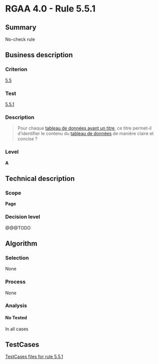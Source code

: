 # RGAA 4.0 - Rule 5.5.1

## Summary
No-check rule


## Business description

### Criterion
[5.5](https://www.numerique.gouv.fr/publications/rgaa-accessibilite/methode/criteres/#crit-5-5)

### Test
[5.5.1](https://www.numerique.gouv.fr/publications/rgaa-accessibilite/methode/criteres/#test-5-5-1)

### Description
> Pour chaque [tableau de données ayant un titre](https://www.numerique.gouv.fr/publications/rgaa-accessibilite/methode/glossaire/#tableau-de-donnees-ayant-un-titre), ce titre permet-il d’identifier le contenu du [tableau de données](https://www.numerique.gouv.fr/publications/rgaa-accessibilite/methode/glossaire/#tableau-de-donnees) de manière claire et concise ?

### Level
**A**


## Technical description

### Scope
**Page**

### Decision level
@@@TODO


## Algorithm

### Selection
None

### Process
None

### Analysis

#### No Tested
In all cases


##  TestCases

[TestCases files for rule 5.5.1](https://gitlab.com/asqatasun/Asqatasun/-/tree/v5/rules/rules-rgaa4.0/src/test/resources/testcases/rgaa40//Rgaa40Rule050501/)


